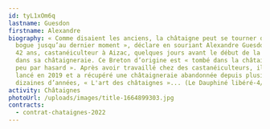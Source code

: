 ```yaml
---
id: tyL1xOm6q
lastname: Guesdon
firstname: Alexandre
biography: « Comme disaient les anciens, la châtaigne peut se tourner dans la
  bogue jusqu’au dernier moment », déclare en souriant Alexandre Guesdon,
  42 ans, castanéiculteur à Aizac, quelques jours avant le début de la récolte
  dans sa châtaigneraie. Ce Breton d’origine est « tombé dans la châtaigne un
  peu par hasard ». Après avoir travaillé chez des castanéiculteurs, il s’est
  lancé en 2019 et a récupéré une châtaigneraie abandonnée depuis plusieurs
  dizaines d’années, « L'art des châtaignes »... (Le Dauphiné libéré-4/10/22)
activity: Châtaignes
photoUrl: /uploads/images/title-1664899303.jpg
contracts:
  - contrat-chataignes-2022
---
```

